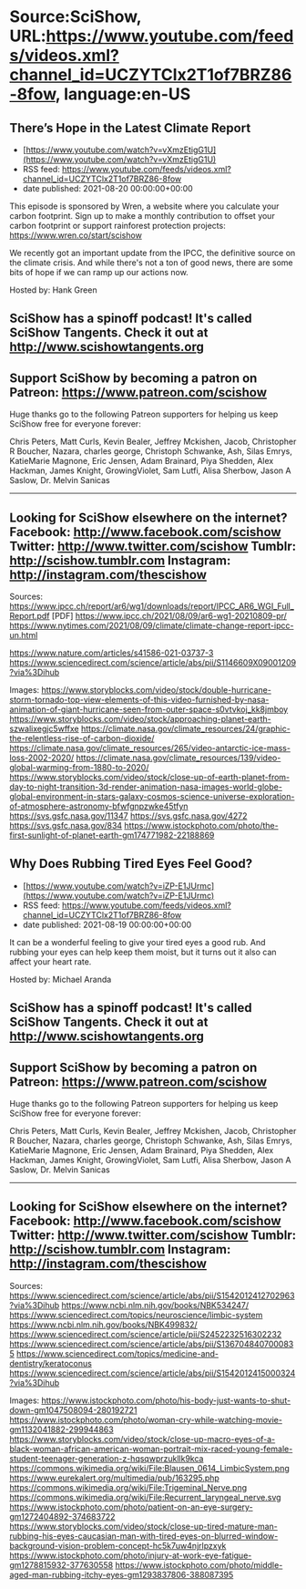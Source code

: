# Source:SciShow, URL:https://www.youtube.com/feeds/videos.xml?channel_id=UCZYTClx2T1of7BRZ86-8fow, language:en-US

## There’s Hope in the Latest Climate Report
 - [https://www.youtube.com/watch?v=vXmzEtigG1U](https://www.youtube.com/watch?v=vXmzEtigG1U)
 - RSS feed: https://www.youtube.com/feeds/videos.xml?channel_id=UCZYTClx2T1of7BRZ86-8fow
 - date published: 2021-08-20 00:00:00+00:00

This episode is sponsored by Wren, a website where you calculate your carbon footprint. Sign up to make a monthly contribution to offset your carbon footprint or support rainforest protection projects: https://www.wren.co/start/scishow

We recently got an important update from the IPCC, the definitive source on the climate crisis. And while there's not a ton of good news, there are some bits of hope if we can ramp up our actions now.

Hosted by: Hank Green

SciShow has a spinoff podcast! It's called SciShow Tangents. Check it out at http://www.scishowtangents.org
----------
Support SciShow by becoming a patron on Patreon: https://www.patreon.com/scishow
----------
Huge thanks go to the following Patreon supporters for helping us keep SciShow free for everyone forever:

Chris Peters, Matt Curls, Kevin Bealer, Jeffrey Mckishen, Jacob, Christopher R Boucher, Nazara, charles george, Christoph Schwanke, Ash, Silas Emrys, KatieMarie Magnone, Eric Jensen, Adam Brainard, Piya Shedden, Alex Hackman, James Knight, GrowingViolet, Sam Lutfi, Alisa Sherbow, Jason A Saslow, Dr. Melvin Sanicas

----------
Looking for SciShow elsewhere on the internet?
Facebook: http://www.facebook.com/scishow
Twitter: http://www.twitter.com/scishow
Tumblr: http://scishow.tumblr.com
Instagram: http://instagram.com/thescishow
----------
Sources:
https://www.ipcc.ch/report/ar6/wg1/downloads/report/IPCC_AR6_WGI_Full_Report.pdf [PDF]
https://www.ipcc.ch/2021/08/09/ar6-wg1-20210809-pr/
https://www.nytimes.com/2021/08/09/climate/climate-change-report-ipcc-un.html

https://www.nature.com/articles/s41586-021-03737-3
https://www.sciencedirect.com/science/article/abs/pii/S1146609X09001209?via%3Dihub

Images:
https://www.storyblocks.com/video/stock/double-hurricane-storm-tornado-top-view-elements-of-this-video-furnished-by-nasa-animation-of-giant-hurricane-seen-from-outer-space-s0vtvkoj_kk8jmboy
https://www.storyblocks.com/video/stock/approaching-planet-earth-szwalixegjc5wffxe
https://climate.nasa.gov/climate_resources/24/graphic-the-relentless-rise-of-carbon-dioxide/
https://climate.nasa.gov/climate_resources/265/video-antarctic-ice-mass-loss-2002-2020/
https://climate.nasa.gov/climate_resources/139/video-global-warming-from-1880-to-2020/
https://www.storyblocks.com/video/stock/close-up-of-earth-planet-from-day-to-night-transition-3d-render-animation-nasa-images-world-globe-global-environment-in-stars-galaxy-cosmos-science-universe-exploration-of-atmosphere-astronomy-bfwfgnpzwke45tfyn
https://svs.gsfc.nasa.gov/11347
https://svs.gsfc.nasa.gov/4272
https://svs.gsfc.nasa.gov/834
https://www.istockphoto.com/photo/the-first-sunlight-of-planet-earth-gm174771982-22188869

## Why Does Rubbing Tired Eyes Feel Good?
 - [https://www.youtube.com/watch?v=iZP-E1JUrmc](https://www.youtube.com/watch?v=iZP-E1JUrmc)
 - RSS feed: https://www.youtube.com/feeds/videos.xml?channel_id=UCZYTClx2T1of7BRZ86-8fow
 - date published: 2021-08-19 00:00:00+00:00

It can be a wonderful feeling to give your tired eyes a good rub. And rubbing your eyes can help keep them moist, but it turns out it also can affect your heart rate.

Hosted by: Michael Aranda

SciShow has a spinoff podcast! It's called SciShow Tangents. Check it out at http://www.scishowtangents.org
----------
Support SciShow by becoming a patron on Patreon: https://www.patreon.com/scishow
----------
Huge thanks go to the following Patreon supporters for helping us keep SciShow free for everyone forever:

Chris Peters, Matt Curls, Kevin Bealer, Jeffrey Mckishen, Jacob, Christopher R Boucher, Nazara, charles george, Christoph Schwanke, Ash, Silas Emrys, KatieMarie Magnone, Eric Jensen, Adam Brainard, Piya Shedden, Alex Hackman, James Knight, GrowingViolet, Sam Lutfi, Alisa Sherbow, Jason A Saslow, Dr. Melvin Sanicas

----------
Looking for SciShow elsewhere on the internet?
Facebook: http://www.facebook.com/scishow
Twitter: http://www.twitter.com/scishow
Tumblr: http://scishow.tumblr.com
Instagram: http://instagram.com/thescishow
----------
Sources:
https://www.sciencedirect.com/science/article/abs/pii/S1542012412702963?via%3Dihub
https://www.ncbi.nlm.nih.gov/books/NBK534247/
https://www.sciencedirect.com/topics/neuroscience/limbic-system
https://www.ncbi.nlm.nih.gov/books/NBK499832/
https://www.sciencedirect.com/science/article/pii/S2452232516302232 
https://www.sciencedirect.com/science/article/abs/pii/S1367048407000835
https://www.sciencedirect.com/topics/medicine-and-dentistry/keratoconus
https://www.sciencedirect.com/science/article/abs/pii/S1542012415000324?via%3Dihub

Images:
https://www.istockphoto.com/photo/his-body-just-wants-to-shut-down-gm1047508094-280192721
https://www.istockphoto.com/photo/woman-cry-while-watching-movie-gm1132041882-299944863
https://www.storyblocks.com/video/stock/close-up-macro-eyes-of-a-black-woman-african-american-woman-portrait-mix-raced-young-female-student-teenager-generation-z-hqsqwprzukllk9kca
https://commons.wikimedia.org/wiki/File:Blausen_0614_LimbicSystem.png
https://www.eurekalert.org/multimedia/pub/163295.php
https://commons.wikimedia.org/wiki/File:Trigeminal_Nerve.png
https://commons.wikimedia.org/wiki/File:Recurrent_laryngeal_nerve.svg
https://www.istockphoto.com/photo/patient-on-an-eye-surgery-gm1272404892-374683722
https://www.storyblocks.com/video/stock/close-up-tired-mature-man-rubbing-his-eyes-caucasian-man-with-tired-eyes-on-blurred-window-background-vision-problem-concept-hc5k7uw4njrlpzxyk
https://www.istockphoto.com/photo/injury-at-work-eye-fatigue-gm1278815932-377630558
https://www.istockphoto.com/photo/middle-aged-man-rubbing-itchy-eyes-gm1293837806-388087395

